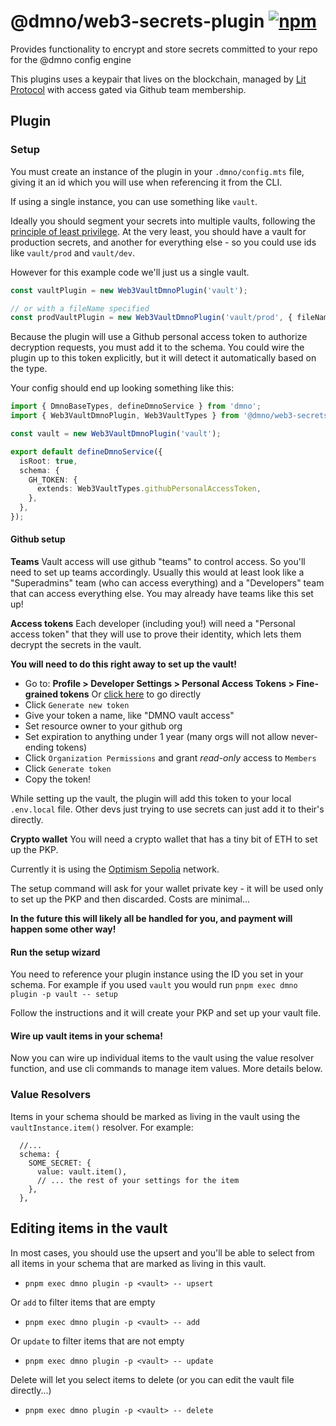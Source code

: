 
# @dmno/web3-secrets-plugin [![npm](https://img.shields.io/npm/v/@dmno/web3-secrets-plugin)](https://www.npmjs.com/package/@dmno/web3-secrets-plugin)

Provides functionality to encrypt and store secrets committed to your repo for the @dmno config engine

This plugins uses a keypair that lives on the blockchain, managed by [Lit Protocol](https://www.litprotocol.com/) with access gated via Github team membership.

## Plugin

### Setup

You must create an instance of the plugin in your `.dmno/config.mts` file, giving it an id which you will use when referencing it from the CLI.

If using a single instance, you can use something like `vault`.

Ideally you should segment your secrets into multiple vaults, following the [principle of least privilege](https://www.paloaltonetworks.com/cyberpedia/what-is-the-principle-of-least-privilege). At the very least, you should have a vault for production secrets, and another for everything else - so you could use ids like `vault/prod` and `vault/dev`.

However for this example code we'll just us a single vault.

```typescript
const vaultPlugin = new Web3VaultDmnoPlugin('vault');

// or with a fileName specified
const prodVaultPlugin = new Web3VaultDmnoPlugin('vault/prod', { fileName: 'prod'});
```

Because the plugin will use a Github personal access token to authorize decryption requests, you must add it to the schema. You could wire the plugin up to this token explicitly, but it will detect it automatically based on the type.

Your config should end up looking something like this:
```ts
import { DmnoBaseTypes, defineDmnoService } from 'dmno';
import { Web3VaultDmnoPlugin, Web3VaultTypes } from '@dmno/web3-secrets-plugin';

const vault = new Web3VaultDmnoPlugin('vault');

export default defineDmnoService({
  isRoot: true,
  schema: {
    GH_TOKEN: {
      extends: Web3VaultTypes.githubPersonalAccessToken,
    },
  },
});
```

#### Github setup

**Teams**
Vault access will use github "teams" to control access. So you'll need to set up teams accordingly. Usually this would at least look like a "Superadmins" team (who can access everything) and a "Developers" team that can access everything else. You may already have teams like this set up!

**Access tokens**
Each developer (including you!) will need a "Personal access token" that they will use to prove their identity, which lets them decrypt the secrets in the vault.

**You will need to do this right away to set up the vault!**

- Go to: **Profile > Developer Settings > Personal Access Tokens > Fine-grained tokens**
  Or [click here](https://github.com/settings/tokens?type=beta) to go directly
- Click `Generate new token`
- Give your token a name, like "DMNO vault access"
- Set resource owner to your github org
- Set expiration to anything under 1 year (many orgs will not allow never-ending tokens)
- Click `Organization Permissions` and grant _read-only_ access to `Members`
- Click `Generate token`
- Copy the token!

While setting up the vault, the plugin will add this token to your local `.env.local` file. Other devs just trying to use secrets can just add it to their's directly.

**Crypto wallet**
You will need a crypto wallet that has a tiny bit of ETH to set up the PKP.

Currently it is using the [Optimism Sepolia](https://sepolia-optimism.etherscan.io/) network.

The setup command will ask for your wallet private key - it will be used only to set up the PKP and then discarded. Costs are minimal...

**In the future this will likely all be handled for you, and payment will happen some other way!**



#### Run the setup wizard
You need to reference your plugin instance using the ID you set in your schema. For example if you used `vault` you would run `pnpm exec dmno plugin -p vault -- setup`

Follow the instructions and it will create your PKP and set up your vault file.

#### Wire up vault items in your schema!

Now you can wire up individual items to the vault using the value resolver function, and use cli commands to manage item values. More details below.

### Value Resolvers

Items in your schema should be marked as living in the vault using the `vaultInstance.item()` resolver. For example: 

```
  //...
  schema: {
    SOME_SECRET: {
      value: vault.item(),
      // ... the rest of your settings for the item
    },
  },
```


## Editing items in the vault

In most cases, you should use the upsert and you'll be able to select from all items in your schema that are marked as living in this vault.
- `pnpm exec dmno plugin -p <vault> -- upsert`

Or `add` to filter items that are empty
- `pnpm exec dmno plugin -p <vault> -- add`

Or `update` to filter items that are not empty
- `pnpm exec dmno plugin -p <vault> -- update`

Delete will let you select items to delete (or you can edit the vault file directly...)
- `pnpm exec dmno plugin -p <vault> -- delete`
